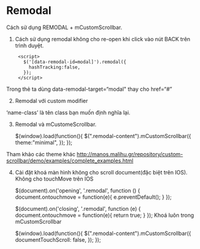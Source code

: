 # Remodal
Cách sử dụng REMODAL + mCustomScrollbar.
1. Cách sử dụng remodal không cho re-open khi click vào nút BACK trên trình duyệt.

        <script>
          $('[data-remodal-id=modal]').remodal({
            hashTracking:false,
          });
        </script>

Trong thẻ <a> ta dùng data-remodal-target=“modal" thay cho href=“#”

2. Remodal với custom modifier

	<script>
		$('[data-remodal-id=modal]').remodal({
			modifier: 'name-class',
		});
	</script>

‘name-class’ là tên class bạn muốn định nghĩa lại.

3. Remodal và mCustomeScrollbar.

	$(window).load(function(){
		$(".remodal-content").mCustomScrollbar({
			theme:"minimal",
		});
	});

Tham khảo các theme khác http://manos.malihu.gr/repository/custom-scrollbar/demo/examples/complete_examples.html

4. Cài đặt khoá màn hình không cho scroll document(đặc biệt trên IOS).
Không cho touchMove trên IOS

	$(document).on('opening', '.remodal', function () {
		document.ontouchmove = function(e){ e.preventDefault(); }
	});

	$(document).on('closing', '.remodal', function (e) {
		document.ontouchmove = function(e){ return true; }
	});
Khoá luôn trong mCustomScrollbar

	$(window).load(function(){
		$(".remodal-content").mCustomScrollbar({
			documentTouchScroll: false,
		});
	});
